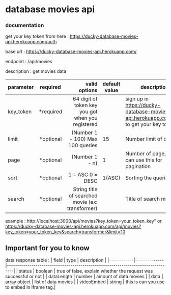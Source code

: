 # database movies api
###  documentation

get your key token from here : https://ducky-database-movies-api.herokuapp.com/auth  

base url : https://ducky-database-movies-api.herokuapp.com/  

endpoint : /api/movies  

description : get movies data  


| parameter |  required |                                     valid options | default value | description                                                                       |
|-----------|:---------:|--------------------------------------------------:|---------------|-----------------------------------------------------------------------------------|
| key_token | *required | 64 digit of token key you got when you registered |               | sign up in https://ducky-database-movies-api.herokuapp.com/auth to get your key token |
| limit     | *optional |                  (Number 1 - 100) Max 100 queries | 15            | Number limit of queries                                                           |
| page      | *optional |                                    (Number 1 - n) | 1             | Number of page, you can use this for pagination                                   |
| sort      | *optional |                                  1 = ASC 0 = DESC | 1(ASC)        | Sorting the queries                                                               |
| search    | *optional | String title of searched movie (ex: transformer)  |               | Title of search movie                                                             |

example : http://localhost:3000/api/movies?key_token=your_token_key" or https://ducky-database-movies-api.herokuapp.com/api/movies?key_token=your_token_key&search=transformer&limit=10

## Important for you to know
data response table :
| field      | type         | description                                                                     |
|------------|--------------|---------------------------------------------------------------------------------|
| status     | boolean      | true of false, explain whether the request was successful or not                |
| dataLength | number       | amount of data movies                                                           |
| data       | array object | list of data movies                                                             |
| videoEmbed | string       | this is can you use to embed in iframe tag.|